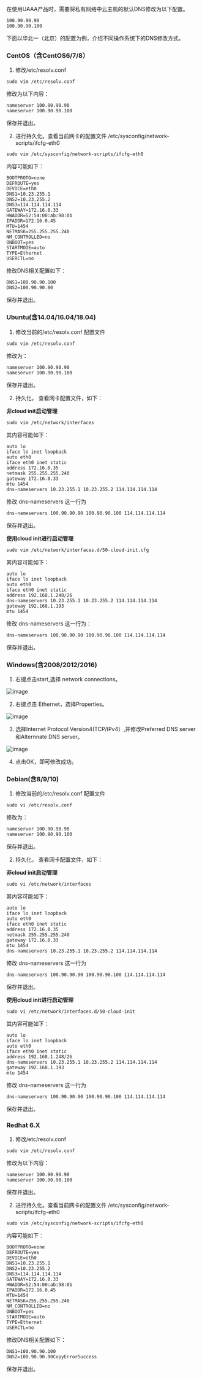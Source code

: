 在使用UAAA产品时，需要将私有网络中云主机的默认DNS修改为以下配置。

```Plain
100.90.90.90
100.90.90.100
```

下面以华北一（北京）的配置为例，介绍不同操作系统下的DNS修改方式。

### **CentOS（含CentOS6/7/8）**

1. 修改/etc/resolv.conf 

```Plain
sudo vim /etc/resolv.conf
```

修改为以下内容：

```Plain
nameserver 100.90.90.90
nameserver 100.90.90.100
```

保存并退出。

2. 进行持久化。查看当前网卡的配置文件 /etc/sysconfig/network-scripts/ifcfg-eth0

```Plain
sudo vim /etc/sysconfig/network-scripts/ifcfg-eth0
```

内容可能如下：

```Plain
BOOTPROTO=none
DEFROUTE=yes
DEVICE=eth0
DNS1=10.23.255.1
DNS2=10.23.255.2
DNS3=114.114.114.114
GATEWAY=172.16.0.33
HWADDR=52:54:00:ab:98:0b
IPADDR=172.16.0.45
MTU=1454
NETMASK=255.255.255.240
NM_CONTROLLED=no
ONBOOT=yes
STARTMODE=auto
TYPE=Ethernet
USERCTL=no
```

修改DNS相关配置如下：

```Plain
DNS1=100.90.90.100
DNS2=100.90.90.90
```

保存并退出。

### **Ubuntu(含14.04/16.04/18.04)**

1. 修改当前的/etc/resolv.conf 配置文件

```Plain
sudo vim /etc/resolv.conf
```

修改为：

```Plain
nameserver 100.90.90.90
nameserver 100.90.90.100
```

保存并退出。

2. 持久化， 查看网卡配置文件，如下：

**非cloud init启动管理**

```Plain
sudo vim /etc/network/interfaces
```

其内容可能如下：

```Plain
auto lo
iface lo inet loopback
auto eth0
iface eth0 inet static
address 172.16.0.35
netmask 255.255.255.240
gateway 172.16.0.33
mtu 1454
dns-nameservers 10.23.255.1 10.23.255.2 114.114.114.114
```

修改 dns-nameservers 这一行为

```Plain
dns-nameservers 100.90.90.90 100.90.90.100 114.114.114.114
```

保存并退出。

**使用cloud init进行启动管理**

```Plain
sudo vim /etc/network/interfaces.d/50-cloud-init.cfg
```

其内容可能如下：

```Plain
auto lo
iface lo inet loopback
auto eth0
iface eth0 inet static
address 192.168.1.248/26
dns-nameservers 10.23.255.1 10.23.255.2 114.114.114.114
gateway 192.168.1.193
mtu 1454
```

修改 dns-nameservers 这一行为：

```Plain
dns-nameservers 100.90.90.90 100.90.90.100 114.114.114.114
```

保存并退出。

### Windows(含2008/2012/2016)

1. 右键点击start,选择 network connections。

![image](/images/1.png)

2. 右键点击 Ethernet，选择Properties。

![image](/images/2.png)

3. 选择Internet Protocol Version4(TCP/IPv4）,并修改Preferred DNS server和Alternnate DNS server。

![image](/images/3.png)

4. 点击OK，即可修改成功。

### Debian(含8/9/10)

1. 修改当前的/etc/resolv.conf 配置文件

```Plain
sudo vi /etc/resolv.conf
```

修改为：

```Plain
nameserver 100.90.90.90
nameserver 100.90.90.100
```

保存并退出。

2. 持久化， 查看网卡配置文件，如下：

**非cloud init启动管理**

```Plain
sudo vi /etc/network/interfaces
```

其内容可能如下：

```Plain
auto lo
iface lo inet loopback
auto eth0
iface eth0 inet static
address 172.16.0.35
netmask 255.255.255.240
gateway 172.16.0.33
mtu 1454
dns-nameservers 10.23.255.1 10.23.255.2 114.114.114.114
```

修改 dns-nameservers 这一行为

```Plain
dns-nameservers 100.90.90.90 100.90.90.100 114.114.114.114
```

保存并退出。

**使用cloud init进行启动管理**

```Plain
sudo vi /etc/network/interfaces.d/50-cloud-init
```

其内容可能如下：

```Plain
auto lo
iface lo inet loopback
auto eth0
iface eth0 inet static
address 192.168.1.248/26
dns-nameservers 10.23.255.1 10.23.255.2 114.114.114.114
gateway 192.168.1.193
mtu 1454
```

修改 dns-nameservers 这一行为

```Plain
dns-nameservers 100.90.90.90 100.90.90.100 114.114.114.114
```

保存并退出。

### Redhat 6.X

1. 修改/etc/resolv.conf 

```Plain
sudo vim /etc/resolv.conf
```

修改为以下内容：

```Plain
nameserver 100.90.90.90
nameserver 100.90.90.100
```

保存并退出。

2. 进行持久化。查看当前网卡的配置文件 /etc/sysconfig/network-scripts/ifcfg-eth0

```Plain
sudo vim /etc/sysconfig/network-scripts/ifcfg-eth0
```

内容可能如下：

```Plain
BOOTPROTO=none
DEFROUTE=yes
DEVICE=eth0
DNS1=10.23.255.1
DNS2=10.23.255.2
DNS3=114.114.114.114
GATEWAY=172.16.0.33
HWADDR=52:54:00:ab:98:0b
IPADDR=172.16.0.45
MTU=1454
NETMASK=255.255.255.240
NM_CONTROLLED=no
ONBOOT=yes
STARTMODE=auto
TYPE=Ethernet
USERCTL=no
```

修改DNS相关配置如下：

```Plain
DNS1=100.90.90.100
DNS2=100.90.90.90CopyErrorSuccess
```

保存并退出。
